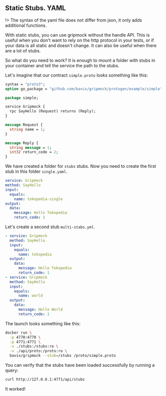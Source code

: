 ## Static Stubs. YAML

!> The syntax of the yaml file does not differ from json, it only adds additional functions.

With static stubs, you can use gripmock without the handle API.
This is useful when you don't want to rely on the http protocol in your tests, or if your data is all static and doesn't change.
It can also be useful when there are a lot of stubs.

So what do you need to work? It is enough to mount a folder with stubs in your container and tell the service the path to the stubs.

Let's imagine that our contract `simple.proto` looks something like this:
```protobuf
syntax = "proto3";
option go_package = "github.com/bavix/gripmock/protogen/example/simple";

package simple;

service Gripmock {
  rpc SayHello (Request) returns (Reply);
}

message Request {
  string name = 1;
}

message Reply {
  string message = 1;
  int32 return_code = 2;
}
```

We have created a folder for `stubs` stubs.
Now you need to create the first stub in this folder `single.yaml`.

```yaml
service: Gripmock
method: SayHello
input:
  equals:
    name: tokopedia-single
output:
  data:
    message: Hello Tokopedia
    return_code: 1
```

Let's create a second stub `multi-stabs.yml`.

```yaml
- service: Gripmock
  method: SayHello
  input:
    equals:
      name: tokopedia
  output:
    data:
      message: Hello Tokopedia
      return_code: 1
- service: Gripmock
  method: SayHello
  input:
    equals:
      name: world
  output:
    data:
      message: Hello World
      return_code: 1
```

The launch looks something like this:
```bash
docker run \
  -p 4770:4770 \
  -p 4771:4771 \
  -v ./stubs:/stubs:ro \
  -v ./api/proto:/proto:ro \
  bavix/gripmock --stub=/stubs /proto/simple.proto
```

You can verify that the stubs have been loaded successfully by running a query:
```bash
curl http://127.0.0.1:4771/api/stubs
```

It worked! 
